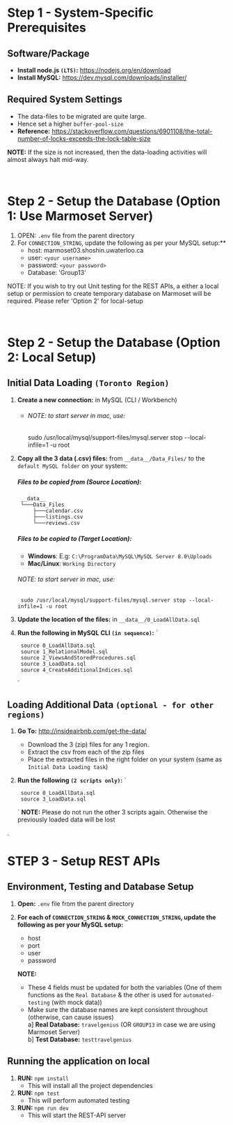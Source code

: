 # Step 1 - System-Specific Prerequisites
## Software/Package
- **Install node.js `(LTS)`:** https://nodejs.org/en/download
- **Install MySQL:**  https://dev.mysql.com/downloads/installer/

## Required System Settings
- The data-files to be migrated are quite large.
- Hence set a higher `buffer-pool-size`
- **Reference:**  https://stackoverflow.com/questions/6901108/the-total-number-of-locks-exceeds-the-lock-table-size

**NOTE:** If the size is not increased, then the data-loading activities will almost always halt mid-way.

<br>

# Step 2 -  Setup the Database (Option 1: Use Marmoset Server)
1. OPEN: `.env` file from the parent directory
2. For `CONNECTION_STRING`, update the following as per your MySQL setup:**
	- host: marmoset03.shoshin.uwaterloo.ca
	- user: `<your username>`
	- password: `<your password>`
	- Database: 'Group13'

NOTE: If you wish to try out Unit testing for the REST APIs, a either a local setup or permission to create temporary database on Marmoset will be required.
Please refer 'Option 2' for local-setup

<br>

# Step 2 -  Setup the Database (Option 2: Local Setup)
## Initial Data Loading `(Toronto Region)`
1. **Create a new connection:** in MySQL (CLI / Workbench)
   - ###### NOTE: to start server in mac, use:
		sudo /usr/local/mysql/support-files/mysql.server stop --local-infile=1 -u root

2. **Copy all the 3 data (.csv) files:** from `__data__/Data_Files/` to the `default MySQL folder` on your system:
	##### Files to be copied from (Source Location):
		__data__
		└───Data_Files
			├───calendar.csv
			├───listings.csv
			└───reviews.csv
	
	##### Files to be copied to (Target Location):
	- **Windows**: 
		E.g: `C:\ProgramData\MySQL\MySQL Server 8.0\Uploads`
	- **Mac/Linux**:
		`Working Directory`

	###### NOTE: to start server in mac, use:
		sudo /usr/local/mysql/support-files/mysql.server stop --local-infile=1 -u root

3. **Update the location of the files:** in `__data__/0_LoadAllData.sql`

4. **Run the following in MySQL CLI `(in sequence)`:**
	`

		source 0_LoadAllData.sql
		source 1_RelationalModel.sql
		source 2_ViewsAndStoredProcedures.sql
		source 3_LoadData.sql
		source 4_CreateAdditionalIndices.sql
	`
	

## Loading Additional Data `(optional - for other regions)` 
1. **Go To:**  http://insideairbnb.com/get-the-data/
	- Download the 3 (zip) files for any 1 region.
	- Extract the csv from each of the zip files
	- Place the extracted files in the right folder on your system (same as `Initial Data Loading task`)

2. **Run the following `(2 scripts only)`:**
	`

		source 0_LoadAllData.sql
		source 3_LoadData.sql
	`
	**NOTE:** Please do not run the other 3 scripts again. Otherwise the previously loaded data will be lost 

.


# STEP 3 - Setup REST APIs
## Environment, Testing and Database Setup
1. **Open:** `.env` file from the parent directory
2. **For each of `CONNECTION_STRING` & `MOCK_CONNECTION_STRING`, update the following as per your MySQL setup:**
	- host
	- port
	- user
	- password

	**NOTE:**
	- These 4 fields must be updated for both the variables (One of them functions as the `Real Database` & the other is used for `automated-testing` (with mock data))
	- Make sure the database names are kept consistent throughout (otherwise, can cause issues)
		<br>
		a] **Real Database:**  `travelgenius` (OR `GROUP13` in case we are using Marmoset Server)
		<br>
		b] **Test Database:**  `testtravelgenius`
		
## Running the application on local
1. **RUN:**  `npm install`
	- This will install all the project dependencies
2. **RUN:** `npm test`
	- This will perform automated testing
3. **RUN:**	 `npm run dev`
	- This will start the REST-API server



